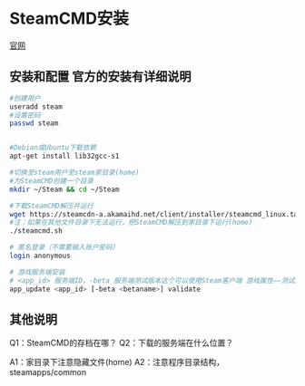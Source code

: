 # SteamCMD安装
[官网](https://developer.valvesoftware.com/wiki/SteamCMD)

## 安装和配置 官方的安装有详细说明

```bash
#创建用户
useradd steam
#设置密码
passwd steam


#Debian或Ubuntu下载依赖
apt-get install lib32gcc-s1

#切换至steam用户至steam家目录(home)
#为SteamCMD创建一个目录
mkdir ~/Steam && cd ~/Steam

#下载SteamCMD解压并运行
wget https://steamcdn-a.akamaihd.net/client/installer/steamcmd_linux.tar.gz
#注：如果在其他文件目录下无法运行，把SteamCMD解压到家目录下运行(home)
./steamcmd.sh

# 匿名登录（不需要输入账户密码）
login anonymous

# 游戏服务端安装
# <app_id> 服务端ID，-beta 服务端测试版本这个可以使用Steam客户端 游戏属性——测试版
app_update <app_id> [-beta <betaname>] validate

```


## 其他说明

Q1：SteamCMD的存档在哪？
Q2：下载的服务端在什么位置？

A1：家目录下注意隐藏文件(home)
A2：注意程序目录结构，steamapps/common
